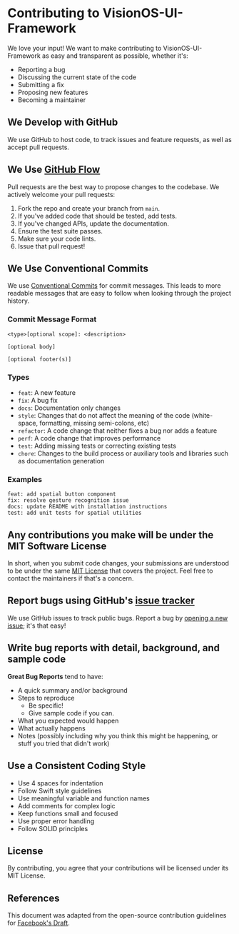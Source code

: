 # Contributing to VisionOS-UI-Framework

We love your input! We want to make contributing to VisionOS-UI-Framework as easy and transparent as possible, whether it's:

- Reporting a bug
- Discussing the current state of the code
- Submitting a fix
- Proposing new features
- Becoming a maintainer

## We Develop with GitHub
We use GitHub to host code, to track issues and feature requests, as well as accept pull requests.

## We Use [GitHub Flow](https://docs.github.com/en/get-started/using-github/github-flow)
Pull requests are the best way to propose changes to the codebase. We actively welcome your pull requests:

1. Fork the repo and create your branch from `main`.
2. If you've added code that should be tested, add tests.
3. If you've changed APIs, update the documentation.
4. Ensure the test suite passes.
5. Make sure your code lints.
6. Issue that pull request!

## We Use Conventional Commits
We use [Conventional Commits](https://www.conventionalcommits.org/) for commit messages. This leads to more readable messages that are easy to follow when looking through the project history.

### Commit Message Format
```
<type>[optional scope]: <description>

[optional body]

[optional footer(s)]
```

### Types
- `feat`: A new feature
- `fix`: A bug fix
- `docs`: Documentation only changes
- `style`: Changes that do not affect the meaning of the code (white-space, formatting, missing semi-colons, etc)
- `refactor`: A code change that neither fixes a bug nor adds a feature
- `perf`: A code change that improves performance
- `test`: Adding missing tests or correcting existing tests
- `chore`: Changes to the build process or auxiliary tools and libraries such as documentation generation

### Examples
```
feat: add spatial button component
fix: resolve gesture recognition issue
docs: update README with installation instructions
test: add unit tests for spatial utilities
```

## Any contributions you make will be under the MIT Software License
In short, when you submit code changes, your submissions are understood to be under the same [MIT License](https://choosealicense.com/licenses/mit/) that covers the project. Feel free to contact the maintainers if that's a concern.

## Report bugs using GitHub's [issue tracker](https://github.com/muhittincamdali/VisionOS-UI-Framework/issues)
We use GitHub issues to track public bugs. Report a bug by [opening a new issue](https://github.com/muhittincamdali/VisionOS-UI-Framework/issues/new); it's that easy!

## Write bug reports with detail, background, and sample code

**Great Bug Reports** tend to have:

- A quick summary and/or background
- Steps to reproduce
  - Be specific!
  - Give sample code if you can.
- What you expected would happen
- What actually happens
- Notes (possibly including why you think this might be happening, or stuff you tried that didn't work)

## Use a Consistent Coding Style

* Use 4 spaces for indentation
* Follow Swift style guidelines
* Use meaningful variable and function names
* Add comments for complex logic
* Keep functions small and focused
* Use proper error handling
* Follow SOLID principles

## License
By contributing, you agree that your contributions will be licensed under its MIT License.

## References
This document was adapted from the open-source contribution guidelines for [Facebook's Draft](https://github.com/facebook/draft-js/blob/a9316a723f9e918afde44dea68b5f9f39b7d9b00/CONTRIBUTING.md). 